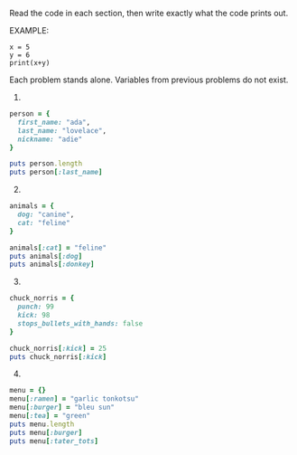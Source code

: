 Read the code in each section, then write exactly what the code prints out.

EXAMPLE:
```
x = 5
y = 6
print(x+y)
```
Each problem stands alone. Variables from previous problems do not exist.

1.
```ruby
person = {
  first_name: "ada",
  last_name: "lovelace",
  nickname: "adie"
}

puts person.length
puts person[:last_name]
```

2.
```ruby
animals = {
  dog: "canine",
  cat: "feline"
}

animals[:cat] = "feline"
puts animals[:dog]
puts animals[:donkey]
```

3.
```ruby
chuck_norris = {
  punch: 99
  kick: 98
  stops_bullets_with_hands: false
}

chuck_norris[:kick] = 25
puts chuck_norris[:kick]
```

4.
```ruby
menu = {}
menu[:ramen] = "garlic tonkotsu"
menu[:burger] = "bleu sun"
menu[:tea] = "green"
puts menu.length
puts menu[:burger]
puts menu[:tater_tots]
```
